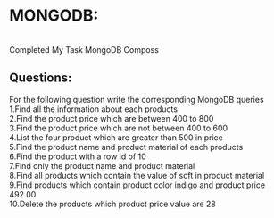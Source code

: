 <h1>MONGODB:</h1>
<br>
Completed My Task MongoDB Composs
<br>
<h2>Questions:</h2>
For the following question write the corresponding MongoDB queries
<br>
1.Find all the information about each products
<br>
2.Find the product price which are between 400 to 800
<br>
3.Find the product price which are not between 400 to 600<br>
4.List the four product which are greater than 500 in price <br>
5.Find the product name and product material of each products<br>
6.Find the product with a row id of 10
<br>
7.Find only the product name and product material
<br>
8.Find all products which contain the value of soft in product material 
<br>
9.Find products which contain product color indigo  and product price 492.00
<br>
10.Delete the products which product price value are 28
